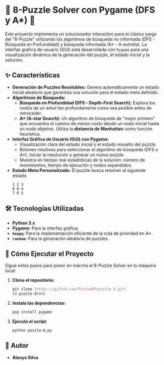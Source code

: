 # 🧩 8-Puzzle Solver con Pygame (DFS y A*) 🚀

Este proyecto implementa un solucionador interactivo para el clásico juego del "8-Puzzle" utilizando los algoritmos de búsqueda no informada (DFS - Búsqueda en Profundidad) y búsqueda informada (A* - A-estrella). La interfaz gráfica de usuario (GUI) está desarrollada con `Pygame` para una visualización dinámica de la generación del puzzle, el estado inicial y la solución.

## ✨ Características

* **Generación de Puzzles Resolubles:** Genera automáticamente un estado inicial aleatorio que garantiza una solución para el estado meta definido.
* **Algoritmos de Búsqueda:**
    * **Búsqueda en Profundidad (DFS - Depth-First Search):** Explora los nodos de un árbol tan profundamente como sea posible antes de retroceder.
    * **A\* (A-star Search):** Un algoritmo de búsqueda de "mejor primero" que encuentra el camino de menor costo desde un nodo inicial hasta un nodo objetivo. Utiliza la **distancia de Manhattan** como función heurística.
* **Interfaz Gráfica de Usuario (GUI) con Pygame:**
    * Visualización clara del estado inicial y el estado resuelto del puzzle.
    * Botones intuitivos para seleccionar el algoritmo de búsqueda (DFS o A\*), iniciar la resolución y generar un nuevo puzzle.
    * Muestra en tiempo real estadísticas de la solución: número de movimientos, tiempo de ejecución y nodos expandidos.
* **Estado Meta Personalizado:** El puzzle busca resolver al siguiente estado:
    ```
    1 2 3
    8 0 4
    7 6 5
    ```

## 🛠️ Tecnologías Utilizadas

* **Python 3.x**
* **Pygame**: Para la interfaz gráfica.
* **`heapq`**: Para la implementación eficiente de la cola de prioridad en A*.
* **`random`**: Para la generación aleatoria de puzzles.

## 🚀 Cómo Ejecutar el Proyecto

Sigue estos pasos para poner en marcha el 8-Puzzle Solver en tu máquina local:

1.  **Clona el repositorio:**
    ```bash
    git clone [https://github.com/Piorka09/puzzle_8.git]
    cd puzzle-8/src
    ```


2.  **Instala las dependencias:**
    ```bash
    pip install pygame
    ```

3.  **Ejecuta el script:**
    ```bash
    python puzzle-8.py
    ```

## 👤 Autor

* **Alanys Silva**
